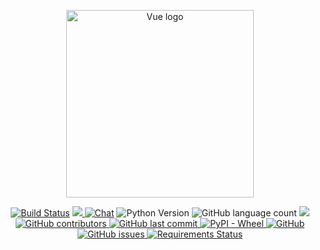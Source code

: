 <p align="center"><a href="https://sidekem.pemalangkab.go.id" target="_blank" rel="noopener noreferrer"><img width="300" src="https://i2.wp.com/kandang.desa.id/wp-content/uploads/2018/07/SIDEKEM.png?ssl=1" alt="Vue logo"></a></p>
<p align="center">
  <a href="https://travis-ci.org/bowo-anakdesa/sidekem-restfull-api"><img src="https://travis-ci.org/bowo-anakdesa/sidekem-restfull-api.svg" alt="Build Status"></a>
<a href="https://codecov.io/gh/bowo-anakdesa/sidekem-restfull-api">
  <img src="https://codecov.io/gh/bowo-anakdesa/sidekem-restfull-api/branch/master/graph/badge.svg" />
</a>
<a href="https://discord.gg/UHHT8k"><img src="https://img.shields.io/badge/chat-on%20discord-7289da.svg" alt="Chat"></a>
<img src="https://img.shields.io/pypi/pyversions/django.svg" alt="Python Version">
<img alt="GitHub language count" src="https://img.shields.io/github/languages/count/bowo-anakdesa/sidekem-restfull-api.svg">
<a href="https://www.codacy.com/app/bowo-anakdesa/sidekem-restfull-api?utm_source=github.com&amp;utm_medium=referral&amp;utm_content=bowo-anakdesa/sidekem-restfull-api&amp;utm_campaign=Badge_Grade"><img src="https://api.codacy.com/project/badge/Grade/dfb2e4f1500244f2a67dbc0eda295291"/></a>
<a href="https://github.com/bowo-anakdesa/sidekem-restfull-api/graphs/contributors"><img alt="GitHub contributors" src="https://img.shields.io/github/contributors/bowo-anakdesa/sidekem-restfull-api.svg">
<a href="https://github.com/bowo-anakdesa/sidekem-restfull-api/commits"><img alt="GitHub last commit" src="https://img.shields.io/github/last-commit/bowo-anakdesa/sidekem-restfull-api.svg">
<img alt="PyPI - Wheel" src="https://img.shields.io/pypi/wheel/django.svg">
<a href="https://github.com/bowo-anakdesa/sidekem-restfull-api/blob/master/LICENSE"><img alt="GitHub" src="https://img.shields.io/github/license/bowo-anakdesa/sidekem-restfull-api.svg">
<a href="https://github.com/bowo-anakdesa/sidekem-restfull-api/issues"><img alt="GitHub issues" src="https://img.shields.io/github/issues/bowo-anakdesa/sidekem-restfull-api.svg">
<a href="https://requires.io/github/bowo-anakdesa/sidekem-restfull-api/requirements/?branch=master"><img src="https://requires.io/github/bowo-anakdesa/sidekem-restfull-api/requirements.svg?branch=master" alt="Requirements Status" /></a>
</p>
